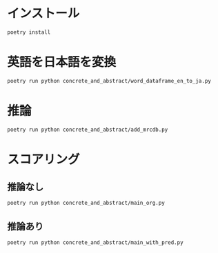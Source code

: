 # インストール

```bash
poetry install
```

# 英語を日本語を変換

```bash
poetry run python concrete_and_abstract/word_dataframe_en_to_ja.py 
```

# 推論

```bash
poetry run python concrete_and_abstract/add_mrcdb.py
```

# スコアリング
## 推論なし

```bash
poetry run python concrete_and_abstract/main_org.py
```

## 推論あり

```bash
poetry run python concrete_and_abstract/main_with_pred.py
```